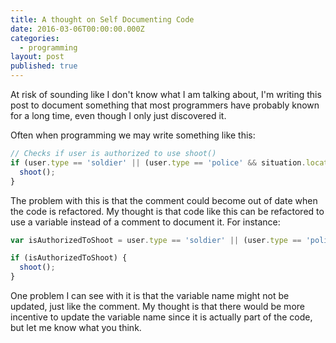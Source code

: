 ```yaml
---
title: A thought on Self Documenting Code
date: 2016-03-06T00:00:00.000Z
categories:
  - programming
layout: post
published: true
---
```


At risk of sounding like I don't know what I am talking about, I'm writing this post to document something that most programmers have probably known for a long time, even though I only just discovered it.

Often when programming we may write something like this:

```javascript
// Checks if user is authorized to use shoot()
if (user.type == 'soldier' || (user.type == 'police' && situation.location == 'USA')) {
  shoot();
}
```

The problem with this is that the comment could become out of date when the code is refactored. My thought is that code like this can be refactored to use a variable instead of a comment to document it. For instance:

```javascript
var isAuthorizedToShoot = user.type == 'soldier' || (user.type == 'police' && situation.location == 'USA')

if (isAuthorizedToShoot) {
  shoot();
}
```

One problem I can see with it is that the variable name might not be updated, just like the comment. My thought is that there would be more incentive to update the variable name since it is actually part of the code, but let me know what you think.
